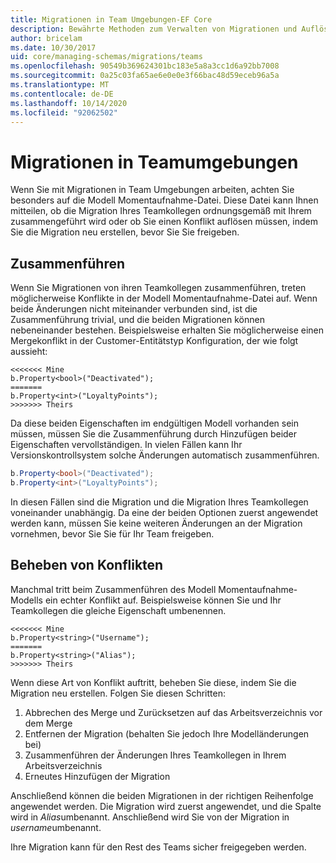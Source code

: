```yaml
---
title: Migrationen in Team Umgebungen-EF Core
description: Bewährte Methoden zum Verwalten von Migrationen und Auflösen von Konflikten in Team Umgebungen mit Entity Framework Core
author: bricelam
ms.date: 10/30/2017
uid: core/managing-schemas/migrations/teams
ms.openlocfilehash: 90549b369624301bc183e5a8a3cc1d6a92bb7008
ms.sourcegitcommit: 0a25c03fa65ae6e0e0e3f66bac48d59eceb96a5a
ms.translationtype: MT
ms.contentlocale: de-DE
ms.lasthandoff: 10/14/2020
ms.locfileid: "92062502"
---
```

# <a name="migrations-in-team-environments"></a>Migrationen in Teamumgebungen

Wenn Sie mit Migrationen in Team Umgebungen arbeiten, achten Sie besonders auf die Modell Momentaufnahme-Datei. Diese Datei kann Ihnen mitteilen, ob die Migration Ihres Teamkollegen ordnungsgemäß mit Ihrem zusammengeführt wird oder ob Sie einen Konflikt auflösen müssen, indem Sie die Migration neu erstellen, bevor Sie Sie freigeben.

## <a name="merging"></a>Zusammenführen

Wenn Sie Migrationen von ihren Teamkollegen zusammenführen, treten möglicherweise Konflikte in der Modell Momentaufnahme-Datei auf. Wenn beide Änderungen nicht miteinander verbunden sind, ist die Zusammenführung trivial, und die beiden Migrationen können nebeneinander bestehen. Beispielsweise erhalten Sie möglicherweise einen Mergekonflikt in der Customer-Entitätstyp Konfiguration, der wie folgt aussieht:

```output
<<<<<<< Mine
b.Property<bool>("Deactivated");
=======
b.Property<int>("LoyaltyPoints");
>>>>>>> Theirs
```

Da diese beiden Eigenschaften im endgültigen Modell vorhanden sein müssen, müssen Sie die Zusammenführung durch Hinzufügen beider Eigenschaften vervollständigen. In vielen Fällen kann Ihr Versionskontrollsystem solche Änderungen automatisch zusammenführen.

```csharp
b.Property<bool>("Deactivated");
b.Property<int>("LoyaltyPoints");
```

In diesen Fällen sind die Migration und die Migration Ihres Teamkollegen voneinander unabhängig. Da eine der beiden Optionen zuerst angewendet werden kann, müssen Sie keine weiteren Änderungen an der Migration vornehmen, bevor Sie Sie für Ihr Team freigeben.

## <a name="resolving-conflicts"></a>Beheben von Konflikten

Manchmal tritt beim Zusammenführen des Modell Momentaufnahme-Modells ein echter Konflikt auf. Beispielsweise können Sie und Ihr Teamkollegen die gleiche Eigenschaft umbenennen.

```output
<<<<<<< Mine
b.Property<string>("Username");
=======
b.Property<string>("Alias");
>>>>>>> Theirs
```

Wenn diese Art von Konflikt auftritt, beheben Sie diese, indem Sie die Migration neu erstellen. Folgen Sie diesen Schritten:

1. Abbrechen des Merge und Zurücksetzen auf das Arbeitsverzeichnis vor dem Merge
2. Entfernen der Migration (behalten Sie jedoch Ihre Modelländerungen bei)
3. Zusammenführen der Änderungen Ihres Teamkollegen in Ihrem Arbeitsverzeichnis
4. Erneutes Hinzufügen der Migration

Anschließend können die beiden Migrationen in der richtigen Reihenfolge angewendet werden. Die Migration wird zuerst angewendet, und die Spalte wird in *Alias*umbenannt. Anschließend wird Sie von der Migration in *username*umbenannt.

Ihre Migration kann für den Rest des Teams sicher freigegeben werden.
